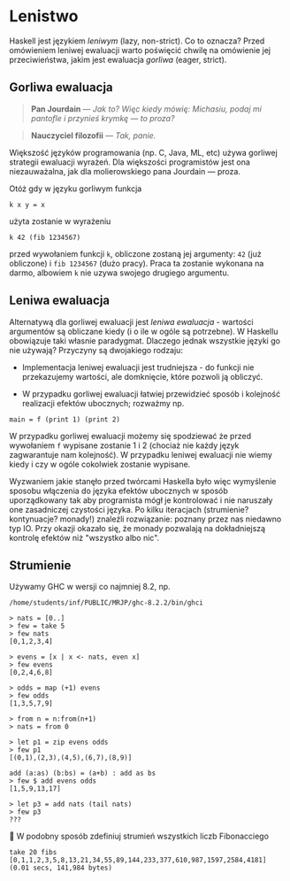 # Lenistwo

Haskell jest językiem *leniwym* (lazy, non-strict). Co to oznacza? 
Przed omówieniem leniwej ewaluacji warto poświęcić chwilę na omówienie jej przeciwieństwa,
jakim jest ewaluacja *gorliwa* (eager, strict).

## Gorliwa ewaluacja
> **Pan Jourdain** — *Jak to? Więc kiedy mówię: Michasiu, podaj mi pantofle i przynieś krymkę — to proza?*

> **Nauczyciel filozofii** — *Tak, panie.*

Większość języków programowania (np. C, Java, ML, etc) używa gorliwej strategii ewaluacji wyrażeń.
Dla większości programistów jest ona niezauważalna, jak dla molierowskiego pana Jourdain — proza.

Otóż gdy w języku gorliwym funkcja

```
k x y = x
```

użyta zostanie w wyrażeniu

```
k 42 (fib 1234567)
```

przed wywołaniem funkcji `k`, obliczone zostaną jej argumenty: `42` (już obliczone) i `fib 1234567` (dużo pracy).
Praca ta zostanie wykonana na darmo, albowiem `k` nie uzywa swojego drugiego argumentu.

## Leniwa ewaluacja

Alternatywą dla gorliwej ewaluacji jest *leniwa ewaluacja* - wartości argumentów są obliczane kiedy (i o ile w ogóle są potrzebne). 
W Haskellu obowiązuje taki własnie paradygmat. Dlaczego jednak wszystkie języki go nie używają? Przyczyny są dwojakiego rodzaju:

- Implementacja leniwej ewaluacji jest trudniejsza - do funkcji nie przekazujemy wartości, ale domknięcie, które pozwoli ją obliczyć.

- W przypadku gorliwej ewaluacji łatwiej przewidzieć sposób i kolejność realizacji efektów ubocznych; rozważmy np.

```
main = f (print 1) (print 2)
```

W przypadku gorliwej ewaluacji możemy się spodziewać że przed wywołaniem `f` wypisane zostanie 1 i 2 (chociaż nie każdy język zagwarantuje nam kolejność). 
W przypadku leniwej ewaluacji nie wiemy kiedy i czy w ogóle cokolwiek zostanie wypisane.

Wyzwaniem jakie stanęło przed twórcami Haskella było więc wymyślenie sposobu włączenia do języka efektów ubocznych w sposób uporządkowany tak aby programista mógł je kontrolować i nie naruszały one zasadniczej czystości języka. Po kilku iteracjach (strumienie? kontynuacje? monady!) znaleźli rozwiązanie: poznany przez nas niedawno typ IO. Przy okazji okazało się, że monady pozwalają na dokładniejszą kontrolę efektów niż "wszystko albo nic".

## Strumienie

Używamy GHC w wersji co najmniej 8.2, np.
```
/home/students/inf/PUBLIC/MRJP/ghc-8.2.2/bin/ghci
```

```
> nats = [0..]
> few = take 5
> few nats
[0,1,2,3,4]

> evens = [x | x <- nats, even x]
> few evens
[0,2,4,6,8]

> odds = map (+1) evens
> few odds
[1,3,5,7,9]

> from n = n:from(n+1)
> nats = from 0

> let p1 = zip evens odds
> few p1
[(0,1),(2,3),(4,5),(6,7),(8,9)]

add (a:as) (b:bs) = (a+b) : add as bs
> few $ add evens odds
[1,5,9,13,17]

> let p3 = add nats (tail nats)
> few p3
???
```

:pencil: W podobny sposób zdefiniuj strumień wszystkich liczb Fibonacciego

```
take 20 fibs
[0,1,1,2,3,5,8,13,21,34,55,89,144,233,377,610,987,1597,2584,4181]
(0.01 secs, 141,984 bytes)
```
